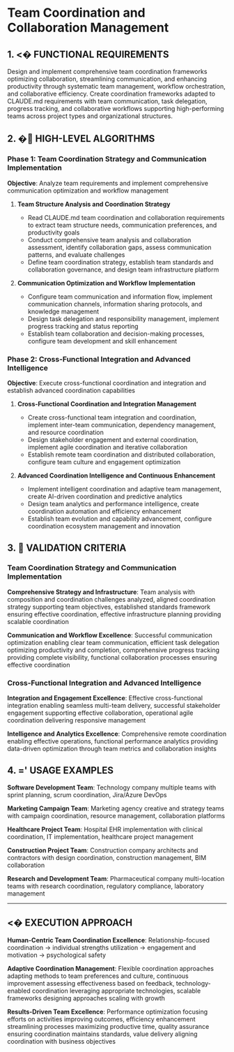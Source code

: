 # Team Coordination and Collaboration Management

## 1. <� FUNCTIONAL REQUIREMENTS

Design and implement comprehensive team coordination frameworks optimizing collaboration, streamlining communication, and enhancing productivity through systematic team management, workflow orchestration, and collaborative efficiency. Create coordination frameworks adapted to CLAUDE.md requirements with team communication, task delegation, progress tracking, and collaborative workflows supporting high-performing teams across project types and organizational structures.

## 2. � HIGH-LEVEL ALGORITHMS

### Phase 1: Team Coordination Strategy and Communication Implementation
**Objective**: Analyze team requirements and implement comprehensive communication optimization and workflow management

1. **Team Structure Analysis and Coordination Strategy**
   - Read CLAUDE.md team coordination and collaboration requirements to extract team structure needs, communication preferences, and productivity goals
   - Conduct comprehensive team analysis and collaboration assessment, identify collaboration gaps, assess communication patterns, and evaluate challenges
   - Define team coordination strategy, establish team standards and collaboration governance, and design team infrastructure platform

2. **Communication Optimization and Workflow Implementation**
   - Configure team communication and information flow, implement communication channels, information sharing protocols, and knowledge management
   - Design task delegation and responsibility management, implement progress tracking and status reporting
   - Establish team collaboration and decision-making processes, configure team development and skill enhancement

### Phase 2: Cross-Functional Integration and Advanced Intelligence
**Objective**: Execute cross-functional coordination and integration and establish advanced coordination capabilities

1. **Cross-Functional Coordination and Integration Management**
   - Create cross-functional team integration and coordination, implement inter-team communication, dependency management, and resource coordination
   - Design stakeholder engagement and external coordination, implement agile coordination and iterative collaboration
   - Establish remote team coordination and distributed collaboration, configure team culture and engagement optimization

2. **Advanced Coordination Intelligence and Continuous Enhancement**
   - Implement intelligent coordination and adaptive team management, create AI-driven coordination and predictive analytics
   - Design team analytics and performance intelligence, create coordination automation and efficiency enhancement
   - Establish team evolution and capability advancement, configure coordination ecosystem management and innovation

## 3.  VALIDATION CRITERIA

### Team Coordination Strategy and Communication Implementation
**Comprehensive Strategy and Infrastructure**: Team analysis with composition and coordination challenges analyzed, aligned coordination strategy supporting team objectives, established standards framework ensuring effective coordination, effective infrastructure planning providing scalable coordination

**Communication and Workflow Excellence**: Successful communication optimization enabling clear team communication, efficient task delegation optimizing productivity and completion, comprehensive progress tracking providing complete visibility, functional collaboration processes ensuring effective coordination

### Cross-Functional Integration and Advanced Intelligence
**Integration and Engagement Excellence**: Effective cross-functional integration enabling seamless multi-team delivery, successful stakeholder engagement supporting effective collaboration, operational agile coordination delivering responsive management

**Intelligence and Analytics Excellence**: Comprehensive remote coordination enabling effective operations, functional performance analytics providing data-driven optimization through team metrics and collaboration insights

## 4. =' USAGE EXAMPLES

**Software Development Team**: Technology company multiple teams with sprint planning, scrum coordination, Jira/Azure DevOps

**Marketing Campaign Team**: Marketing agency creative and strategy teams with campaign coordination, resource management, collaboration platforms

**Healthcare Project Team**: Hospital EHR implementation with clinical coordination, IT implementation, healthcare project management

**Construction Project Team**: Construction company architects and contractors with design coordination, construction management, BIM collaboration

**Research and Development Team**: Pharmaceutical company multi-location teams with research coordination, regulatory compliance, laboratory management

---

## <� EXECUTION APPROACH

**Human-Centric Team Coordination Excellence**: Relationship-focused coordination → individual strengths utilization → engagement and motivation → psychological safety

**Adaptive Coordination Management**: Flexible coordination approaches adapting methods to team preferences and culture, continuous improvement assessing effectiveness based on feedback, technology-enabled coordination leveraging appropriate technologies, scalable frameworks designing approaches scaling with growth

**Results-Driven Team Excellence**: Performance optimization focusing efforts on activities improving outcomes, efficiency enhancement streamlining processes maximizing productive time, quality assurance ensuring coordination maintains standards, value delivery aligning coordination with business objectives